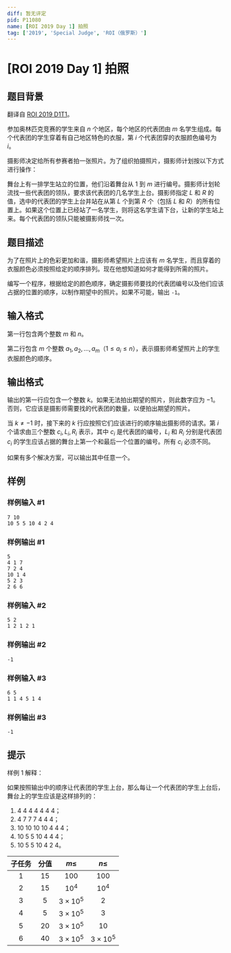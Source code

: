 ```yaml
---
diff: 暂无评定
pid: P11080
name: [ROI 2019 Day 1] 拍照
tag: ['2019', 'Special Judge', 'ROI（俄罗斯）']
---
```

# [ROI 2019 Day 1] 拍照
## 题目背景

翻译自 [ROI 2019 D1T1](https://neerc.ifmo.ru/school/archive/2018-2019/ru-olymp-roi-2019-day1.pdf)。

参加奥林匹克竞赛的学生来自 $n$ 个地区，每个地区的代表团由 $m$ 名学生组成。每个代表团的学生穿着有自己地区特色的衣服，第 $i$ 个代表团穿的衣服颜色编号为 $i$。

摄影师决定给所有参赛者拍一张照片。为了组织拍摄照片，摄影师计划按以下方式进行操作：

舞台上有一排学生站立的位置，他们沿着舞台从 $1$ 到 $m$ 进行编号。摄影师计划轮流找一些代表团的领队，要求该代表团的几名学生上台。摄影师指定 $L$ 和 $R$ 的值，选中的代表团的学生上台并站在从第 $L$ 个到第 $R$ 个（包括 $L$ 和 $R$）的所有位置上。如果这个位置上已经站了一名学生，则将这名学生请下台，让新的学生站上来。每个代表团的领队只能被摄影师找一次。
## 题目描述

为了在照片上的色彩更加和谐，摄影师希望照片上应该有 $m$ 名学生，而且穿着的衣服颜色必须按照给定的顺序排列。现在他想知道如何才能得到所需的照片。

编写一个程序，根据给定的颜色顺序，确定摄影师要找的代表团编号以及他们应该占据的位置的顺序，以制作期望中的照片。如果不可能，输出 `-1`。
## 输入格式

第一行包含两个整数 $m$ 和 $n$。

第二行包含 $m$ 个整数 $a_1,a_2,\dots,a_m$（$1\le a_i\le n$），表示摄影师希望照片上的学生衣服颜色的顺序。
## 输出格式

输出的第一行应包含一个整数 $k$。如果无法拍出期望的照片，则此数字应为 $-1$。否则，它应该是摄影师需要找的代表团的数量，以便拍出期望的照片。

当 $k\ne-1$ 时，接下来的 $k$ 行应按照它们应该进行的顺序输出摄影师的请求。第 $i$ 个请求由三个整数 $c_i,L_i,R_i$ 表示，其中 $c_i$ 是代表团的编号，$L_i$ 和 $R_i$ 分别是代表团 $c_i$ 的学生应该占据的舞台上第一个和最后一个位置的编号。所有 $c_i$ 必须不同。

如果有多个解决方案，可以输出其中任意一个。
## 样例

### 样例输入 #1
```
7 10
10 5 5 10 4 2 4
```
### 样例输出 #1
```
5
4 1 7
7 2 4
10 1 4
5 2 3
2 6 6
```
### 样例输入 #2
```
5 2
1 2 1 2 1
```
### 样例输出 #2
```
-1
```
### 样例输入 #3
```
6 5
1 1 4 5 1 4
```
### 样例输出 #3
```
-1
```
## 提示

样例 $1$ 解释：

如果按照输出中的顺序让代表团的学生上台，那么每让一个代表团的学生上台后，舞台上的学生应该是这样排列的：

1. $4\ 4\ 4\ 4\ 4\ 4\ 4$；
2. $4\ 7\ 7\ 7\ 4\ 4\ 4$；
3. $10\ 10\ 10\ 10\ 4\ 4\ 4$；
4. $10\ 5\ 5\ 10\ 4\ 4\ 4$；
5. $10\ 5\ 5\ 10\ 4\ 2\ 4$。

| 子任务 | 分值 | $m\le$ | $n\le$ |
| :----------: | :----------: | :----------: | :----------: |
| $1$ | $15$ | $100$ | $100$ |
| $2$ | $15$ | $10^4$ | $10^4$ |
| $3$ | $5$ | $3\times10^5$ | $2$ |
| $4$ | $5$ | $3\times10^5$ | $3$ |
| $5$ | $20$ | $3\times10^5$ | $10$ |
| $6$ | $40$ | $3\times10^5$ | $3\times10^5$ |
